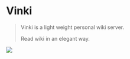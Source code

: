 # Vinki

> Vinki is a light weight personal wiki server. 
> 
> Read wiki in an elegant way.

![](https://bucket-1255905387.cos.ap-shanghai.myqcloud.com/2020-02-14-21-30-30_r72.png)
